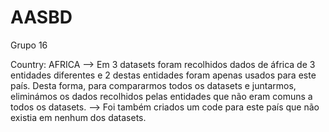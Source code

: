 # AASBD
Grupo 16


Country: AFRICA --> Em 3 datasets foram recolhidos dados de áfrica de 3 entidades diferentes e 2 destas entidades foram apenas usados para este país. Desta forma, para compararmos todos os datasets e juntarmos, eliminámos os dados recolhidos pelas entidades que não eram comuns a todos os datasets.
--> Foi também criados um code para este país que não existia em nenhum dos datasets.
